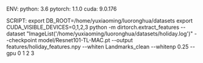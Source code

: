 ENV:
python: 3.6
pytorch: 1.1.0
cuda: 9.0.176

SCRIPT:
export DB_ROOT=/home/yuxiaoming/luoronghua/datasets
export CUDA_VISIBLE_DEVICES=0,1,2,3
python -m dirtorch.extract_features --dataset "ImageList('/home/yuxiaoming/luoronghua/datasets/holiday.log')" --checkpoint model/Resnet101-TL-MAC.pt --output features/holiday_features.npy --whiten Landmarks_clean --whitenp 0.25 --gpu 0 1 2 3
